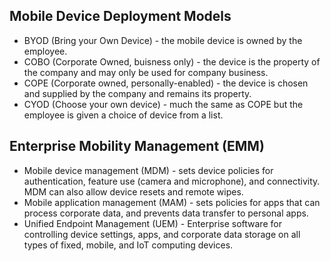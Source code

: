 ## Mobile Device Deployment Models

 - BYOD (Bring your Own Device) - the mobile device is owned by the employee. 
 - COBO (Corporate Owned, buisness only) - the device is the property of the company and may only be used for company business.
 - COPE (Corporate owned, personally-enabled) - the device is chosen and supplied by the company and remains its property. 
 - CYOD (Choose your own device) - much the same as COPE but the employee is given a choice of device from a list.

## Enterprise Mobility Management (EMM)
 
 - Mobile device management (MDM) - sets device policies for authentication, feature use (camera and microphone), and connectivity. MDM can also allow device resets and remote wipes.
 - Mobile application management (MAM) - sets policies for apps that can process corporate data, and prevents data transfer to personal apps.
 - Unified Endpoint Management (UEM) - Enterprise software for controlling device settings, apps, and corporate data storage on all types of fixed, mobile, and IoT computing devices.
